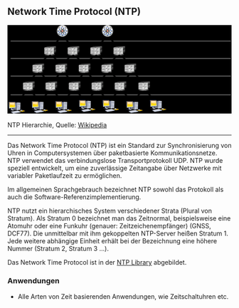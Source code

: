 ## Network Time Protocol (NTP)

![](../../images/NTPArchitecture.png) 

NTP Hierarchie, Quelle: [Wikipedia](http://de.wikipedia.org/wiki/Network_Time_Protocol)

- - -

Das Network Time Protocol (NTP) ist ein Standard zur Synchronisierung von Uhren in Computersystemen über paketbasierte Kommunikationsnetze. NTP verwendet das verbindungslose Transportprotokoll UDP. NTP wurde speziell entwickelt, um eine zuverlässige Zeitangabe über Netzwerke mit variabler Paketlaufzeit zu ermöglichen.

Im allgemeinen Sprachgebrauch bezeichnet NTP sowohl das Protokoll als auch die Software-Referenzimplementierung.

NTP nutzt ein hierarchisches System verschiedener Strata (Plural von Stratum). Als Stratum 0 bezeichnet man das Zeitnormal, beispielsweise eine Atomuhr oder eine Funkuhr (genauer: Zeitzeichenempfänger) (GNSS, DCF77). Die unmittelbar mit ihm gekoppelten NTP-Server heißen Stratum 1. Jede weitere abhängige Einheit erhält bei der Bezeichnung eine höhere Nummer (Stratum 2, Stratum 3 …).

Das Network Time Protocol ist in der [NTP Library](https://developer.mbed.org/users/donatien/code/NTPClient/) abgebildet.

### Anwendungen 

*   Alle Arten von Zeit basierenden Anwendungen, wie Zeitschaltuhren etc.

